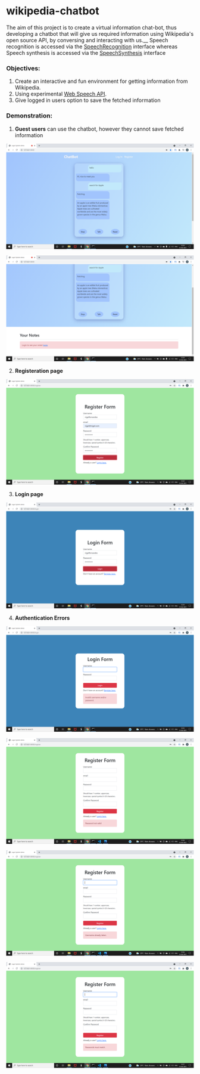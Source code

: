 # wikipedia-chatbot
The aim of this project is to create a virtual information chat-bot, thus developing a chatbot that will give us required information using Wikipedia's open source API, by conversing and interacting with us.__
Speech recognition is accessed via the [SpeechRecognition](https://developer.mozilla.org/en-US/docs/Web/API/SpeechRecognition) interface whereas Speech synthesis is accessed via the [SpeechSynthesis](https://developer.mozilla.org/en-US/docs/Web/API/SpeechSynthesis) interface
### Objectives:
1. Create an interactive and fun environment for getting information from Wikipedia.
2. Using experimental [Web Speech API](https://developer.mozilla.org/en-US/docs/Web/API/Web_Speech_API).
3. Give logged in users option to save the fetched information
### Demonstration:
1. **Guest users** can use the chatbot, however they cannot save fetched information

![](demo/1.png)

![](demo/2.png)

2. **Registeration page** 

![](demo/3.png)

3. **Login page**

![](demo/4.png)

4. **Authentication Errors**

![](demo/5.png)

![](demo/6.png)

![](demo/7.png)

![](demo/8.png)



